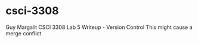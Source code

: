 # csci-3308
Guy Margalit
CSCI 3308 Lab 5 Writeup - Version Control
This might cause a merge conflict